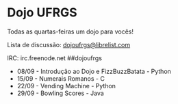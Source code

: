 # Dojo UFRGS

Todas as quartas-feiras um dojo para vocês!

Lista de discussão: dojoufrgs@librelist.com

IRC: irc.freenode.net \#\#dojoufrgs

* 08/09 - Introdução ao Dojo e FizzBuzzBatata - Python
* 15/09 - Numerais Romanos - C
* 22/09 - Vending Machine - Python
* 29/09 - Bowling Scores - Java 



